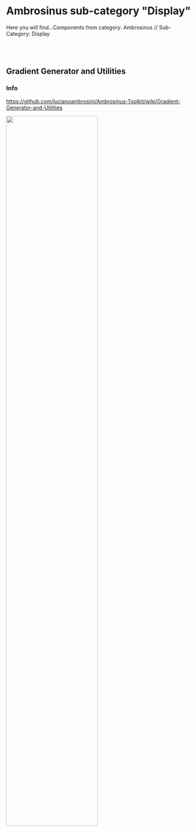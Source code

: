 # Ambrosinus sub-category "Display"
  Here you will find...Components from category: Ambrosinus // Sub-Category: Display  
<br>
<br>
<br>
## Gradient Generator and Utilities
### Info
https://github.com/lucianoambrosini/Ambrosinus-Toolkit/wiki/Gradient-Generator-and-Utilities 

<img src="https://ambrosinus.altervista.org/blog/wp-content/uploads/2022/08/GradGen01_.coverjpg.jpg" width="70%" height="70%">
